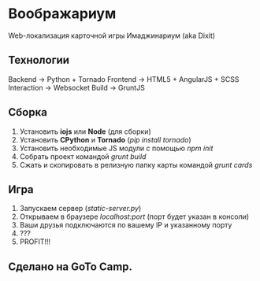 # Воображариум
Web-локализация карточной игры Имаджинариум (aka Dixit)

## Технологии
Backend -> Python + Tornado
Frontend -> HTML5 + AngularJS + SCSS
Interaction -> Websocket
Build -> GruntJS

## Сборка
1. Установить __iojs__ или __Node__ (для сборки)
2. Установить __CPython__ и __Tornado__ (_pip install tornado_)
3. Установить необходимые JS модули с помощью _npm init_
4. Собрать проект командой _grunt build_
5. Сжать и скопировать в релизную папку карты командой _grunt cards_

## Игра
1. Запускаем сервер (_static-server.py_)
2. Открываем в браузере _localhost:port_ (порт будет указан в консоли)
3. Ваши друзья подключаются по вашему IP и указанному порту
4. ???
5. PROFIT!!!

## **Сделано на GoTo Camp.**